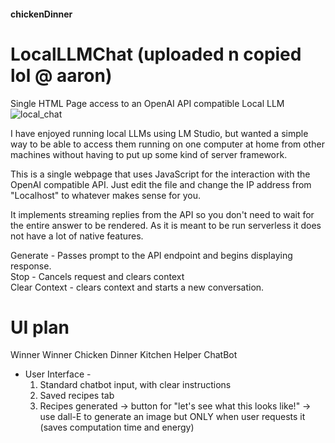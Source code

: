 #### chickenDinner

# LocalLLMChat (uploaded n copied lol @ aaron)
Single HTML Page access to an OpenAI API compatible Local LLM
![local_chat](https://github.com/dmeldrum6/LocalLLMChat/assets/38048135/9b8d2ca2-afe7-4fbf-9e30-0f65ca7665d1)

I have enjoyed running local LLMs using LM Studio, but wanted a simple way to be able to access them running on one computer at home from other machines without having to put up some kind of server framework.

This is a single webpage that uses JavaScript for the interaction with the OpenAI compatible API. Just edit the file and change the IP address from "Localhost" to whatever makes sense for you.

It implements streaming replies from the API so you don't need to wait for the entire answer to be rendered. As it is meant to be run serverless it does not have a lot of native features.

Generate - Passes prompt to the API endpoint and begins displaying response. <br/>
Stop - Cancels request and clears context <br/>
Clear Context - clears context and starts a new conversation. <br/>


# UI plan

Winner Winner Chicken Dinner Kitchen Helper ChatBot

- User Interface -
  1. Standard chatbot input, with clear instructions 
  2. Saved recipes tab
  3. Recipes generated -> button for "let's see what this looks like!"
     -> use dall-E to generate an image but ONLY when user requests it (saves computation time and energy)
     
